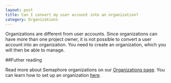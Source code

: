 ```yaml
---
layout: post
title: Can I convert my user account into an organization?
category: Organizations
---
```


Organizations are different from user accounts. Since organizations can have more than 
one project owner, it is not possible to convert a user account into an organization. 
You need to create an organization, which you will then be able to manage.

##Futher reading

Read more about Semaphore organizations on our [Organizations page](/docs/organizations.html).
You can learn how to set up an organization [here](/docs/organizations/setting-up-an-organization.html).
